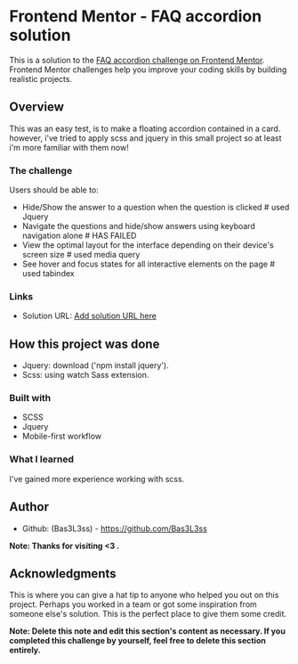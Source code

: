 # Frontend Mentor - FAQ accordion solution

This is a solution to the [FAQ accordion challenge on Frontend Mentor](https://www.frontendmentor.io/challenges/faq-accordion-wyfFdeBwBz). Frontend Mentor challenges help you improve your coding skills by building realistic projects.

## Overview

This was an easy test, is to make a floating accordion contained in a card. however, i've tried to apply scss and jquery in this small project so at least i'm more familiar with them now!

### The challenge

Users should be able to:

- Hide/Show the answer to a question when the question is clicked # used Jquery
- Navigate the questions and hide/show answers using keyboard navigation alone # HAS FAILED
- View the optimal layout for the interface depending on their device's screen size # used media query
- See hover and focus states for all interactive elements on the page # used tabindex

### Links

- Solution URL: [Add solution URL here](https://github.com/Bas3L3ss/frontend-challange-1)

## How this project was done

- Jquery: download ('npm install jquery').
- Scss: using watch Sass extension.

### Built with

- SCSS
- Jquery
- Mobile-first workflow

### What I learned

I've gained more experience working with scss.

## Author

- Github: (Bas3L3ss) - https://github.com/Bas3L3ss

**Note: Thanks for visiting <3 .**

## Acknowledgments

This is where you can give a hat tip to anyone who helped you out on this project. Perhaps you worked in a team or got some inspiration from someone else's solution. This is the perfect place to give them some credit.

**Note: Delete this note and edit this section's content as necessary. If you completed this challenge by yourself, feel free to delete this section entirely.**
